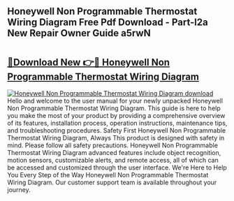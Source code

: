 ## Honeywell Non Programmable Thermostat Wiring Diagram Free Pdf Download - Part-l2a New Repair Owner Guide a5rwN

# <h2><a href="http://dfpohq.blite.top/?on=Honeywell+Non+Programmable+Thermostat+Wiring+Diagram">🔗Download New 👉🔴 Honeywell Non Programmable Thermostat Wiring Diagram</a></h2>

[![Honeywell Non Programmable Thermostat Wiring Diagram download](https://i.imgur.com/lujVjoI.png)](http://dfpohq.blite.top/?on=Honeywell+Non+Programmable+Thermostat+Wiring+Diagram)
Hello and welcome to the user manual for your newly unpacked Honeywell Non Programmable Thermostat Wiring Diagram. This guide is here to help you make the most of your product by providing a comprehensive overview of its features, installation process, operation instructions, maintenance tips, and troubleshooting procedures. Safety First Honeywell Non Programmable Thermostat Wiring Diagram, Always This product is designed with safety in mind. Please follow all safety precautions. Honeywell Non Programmable Thermostat Wiring Diagram advanced features include object recognition, motion sensors, customizable alerts, and remote access, all of which can be accessed and customized through the user interface. We're Here to Help You Every Step of the Way Honeywell Non Programmable Thermostat Wiring Diagram. Our customer support team is available throughout your journey.

